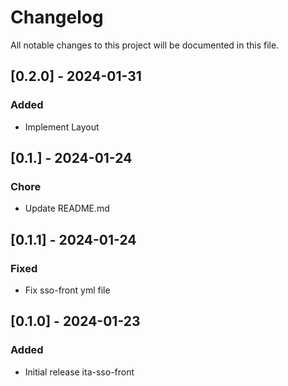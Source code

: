 # Changelog

All notable changes to this project will be documented in this file.

## [0.2.0] - 2024-01-31

### Added

- Implement Layout

## [0.1.] - 2024-01-24

### Chore

- Update README.md

## [0.1.1] - 2024-01-24

### Fixed

- Fix sso-front yml file

## [0.1.0] - 2024-01-23

### Added

- Initial release ita-sso-front
